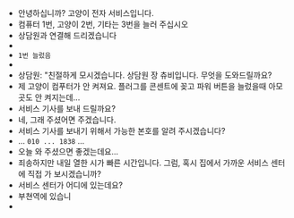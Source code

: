 - 안녕하십니까? 고양이 전자 서비스입니다.
- 컴퓨터 1번, 고양이 2번, 기타는 3번을 늘러 주십시오
- 상담원과 연결해 드리겠습니다
-
- `1번 늘렀음`
-
- 상담원: "친절하게 모시겠습니다. 상담원 장 츄비입니다. 무엇을 도와드릴까요?
- 제 고양이 컴푸터가 안 켜져요.  플러그를 콘센트에 꽂고 파워 버튼을 늘렀을때 아모곳도 안 켜지는데...
- 서비스 기사를 보내 드릴까요?
- 네, 그래 주셨어면 주겠습니다.
- 서비스 기사를 보내기 위해서 가능한 본호를 알려 주시겠습니다?
- ... `010 ... 1838` ...
- 오늘 와 주셨으면 좋겠는데요...
- 죄송하지만 내일 열한 시가 빠른 시간입니다. 그럼, 혹시 집에서 가까운 서비스 센터에 직접 가 보시겠습니까?
- 서비스 센터가 어디에 있는데요?
- 부쳔역에 있습니
-